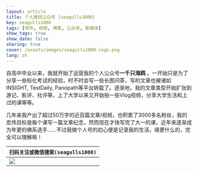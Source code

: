```yaml
---
layout: article
title: 个人微信公众号 [seagulls1000]
key: seagulls1000 
tags: [写作, 视频, 博客, 公众号, 新媒体]
show_tags: true
show_date: false
sharing: true
cover: /assets/images/seagulls1000-logo.png
lang: zh
---
```


自高中毕业以来，我就开始了运营我的个人公众号**一千只海鸥** 。一开始只是为了分享一些标化考试的经验，时不时会写一些长图问答，写的文章也被诸如INSIGHT, TestDaily, Panopath等平台转载了。逐渐地，我的文章类型开始扩张到游记、影评、社评等，上了大学以来又开始拍一些Vlog视频，分享大学生活和上过的课等等。

<!--more-->

几年来我产出了超过50万字的近百篇文章/视频，也积累了3000多名粉丝，我的宏伟目标是每个课写一篇文章纪念，然而现在才快写完了大一的课，近年来逐渐成为年更的佛系选手……不过我做个人号的初心便是记录我的生活，缘更什么的，完全可以理解嘛！

| `扫码关注或微信搜索(seagulls1000)` |
| -- |
|![](/assets/images/seagulls1000-scan.jpg)|
